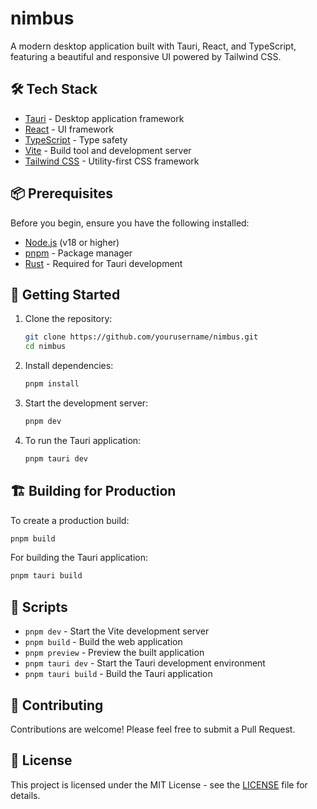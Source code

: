 # nimbus

A modern desktop application built with Tauri, React, and TypeScript, featuring a beautiful and responsive UI powered by Tailwind CSS.

## 🛠️ Tech Stack

- [Tauri](https://tauri.app/) - Desktop application framework
- [React](https://react.dev/) - UI framework
- [TypeScript](https://www.typescriptlang.org/) - Type safety
- [Vite](https://vitejs.dev/) - Build tool and development server
- [Tailwind CSS](https://tailwindcss.com/) - Utility-first CSS framework

## 📦 Prerequisites

Before you begin, ensure you have the following installed:

- [Node.js](https://nodejs.org/) (v18 or higher)
- [pnpm](https://pnpm.io/) - Package manager
- [Rust](https://www.rust-lang.org/) - Required for Tauri development

## 🚀 Getting Started

1. Clone the repository:

   ```bash
   git clone https://github.com/yourusername/nimbus.git
   cd nimbus
   ```

2. Install dependencies:

   ```bash
   pnpm install
   ```

3. Start the development server:

   ```bash
   pnpm dev
   ```

4. To run the Tauri application:
   ```bash
   pnpm tauri dev
   ```

## 🏗️ Building for Production

To create a production build:

```bash
pnpm build
```

For building the Tauri application:

```bash
pnpm tauri build
```

## 📝 Scripts

- `pnpm dev` - Start the Vite development server
- `pnpm build` - Build the web application
- `pnpm preview` - Preview the built application
- `pnpm tauri dev` - Start the Tauri development environment
- `pnpm tauri build` - Build the Tauri application

## 🤝 Contributing

Contributions are welcome! Please feel free to submit a Pull Request.

## 📄 License

This project is licensed under the MIT License - see the [LICENSE](LICENSE) file for details.

